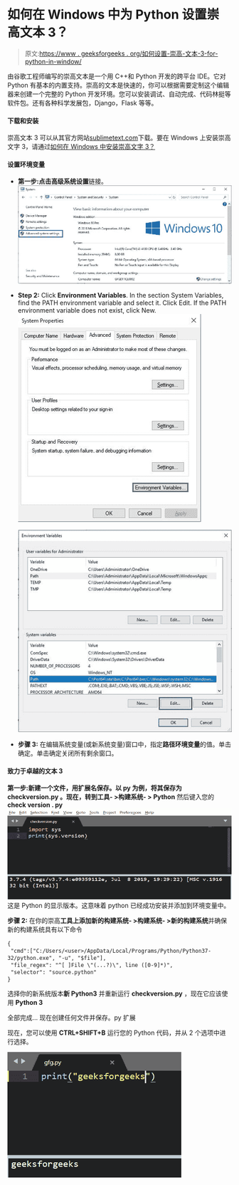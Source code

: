 # 如何在 Windows 中为 Python 设置崇高文本 3？

> 原文:[https://www . geeksforgeeks . org/如何设置-崇高-文本-3-for-python-in-window/](https://www.geeksforgeeks.org/how-to-setup-sublime-text-3-for-python-in-windows/)

由谷歌工程师编写的崇高文本是一个用 C++和 Python 开发的跨平台 IDE。它对 Python 有基本的内置支持。崇高的文本是快速的，你可以根据需要定制这个编辑器来创建一个完整的 Python 开发环境。您可以安装调试、自动完成、代码林挺等软件包。还有各种科学发展包，Django，Flask 等等。

#### 下载和安装

崇高文本 3 可以从其官方网站[sublimetext.com](https://www.sublimetext.com/3)下载。要在 Windows 上安装崇高文字 3，请通过[如何在 Windows 中安装崇高文字 3？](https://www.geeksforgeeks.org/how-to-install-sublime-text-3-in-windows/)

#### 设置环境变量

*   **第一步:**点击**高级系统设置**链接。
    ![](img/aafc754c092fea19ccc192eae27b2f13.png)

*   **Step 2:** Click **Environment Variables**. In the section System Variables, find the PATH environment variable and select it. Click Edit. If the PATH environment variable does not exist, click New.
    ![](img/18baf4ace6da951b1986678e95229da1.png)

    ![](img/d0eb3fa4d657a546ffafdb2c76978435.png)

*   **步骤 3:** 在编辑系统变量(或新系统变量)窗口中，指定**路径环境变量**的值。单击确定。单击确定关闭所有剩余窗口。

#### 致力于卓越的文本 3

**第一步:**新建一个文件，用扩展名保存。以 py 为例，将其保存为 **checkversion.py** 。现在，转到**工具- >构建系统- > Python** 然后键入您的**check version . py**
![](img/bbe52ce4cf142ebf942bf0db43e675ce.png)
这是 Python 的显示版本。这意味着 python 已经成功安装并添加到环境变量中。

**步骤 2:** 在你的崇高**工具上添加新的构建系统- >构建系统- >新的构建系统**并确保新的构建系统具有以下命令

```
{
 "cmd":["C:/Users/<user>/AppData/Local/Programs/Python/Python37-32/python.exe", "-u", "$file"],
 "file_regex": "^[ ]File \"(...?)\", line ([0-9]*)",
 "selector": "source.python"
}
```

选择你的新系统版本**新 Python3** 并重新运行 **checkversion.py** ，现在它应该使用 **Python 3**

全部完成…
现在创建任何文件并保存。py 扩展

现在，您可以使用 **CTRL+SHIFT+B** 运行您的 Python 代码，并从 2 个选项中进行选择。

![](img/efaa33a687f8524835453cb9e2dd4e7c.png)